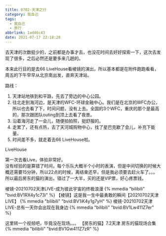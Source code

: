 ```yaml
---
title: 0702-天津之行
category: 我自己
tags:
  - 我自己
  - 旅行
abbrlink: 1ad46c43
date: 2021-07-17 22:18:28
---
```

去天津的次数挺少的，之前都是办事才去，也没花时间去好好探索一下，这次去发现了很多，之后必然还是要多来几趟的。

本来此行目的是去66 LiveHouse看棱镜的演出，所以基本都是在附件跑跑看看，周五的下午早早从北京南出发，直奔天津站。

路线：
1. 天津站地铁到和平路，先去了旁边的中心公园。
2. 往北走到海河边，是天津的WFC-环球金融中心。我们是在北京的WFC办公，所以也去看了下，时间问题，没有上去。全国的3个WFC，重庆的那个是最高的，那次跟团队outing到顶上去看了夜景。
3. 沿着海河走了一会儿，随便拍拍照，挺舒服的。
4. 走累了，还有点热，去了天河城购物中心，找了星巴克歇了会儿，补充下能量。
5. 时间差不多，就走着去66 LiveHouse啦。
<!--more-->

LiveHouse

第一次去看Live，体验非常好。  
没有经验的是算错了时间，每个乐队大概半个小时的表演，但是中间切换的时候大概还需要15分钟，所以22点的时候，离结束还早，但是我必须要去赶火车了。。。  
所以最后房东的猫的演出，错过了一大半，买的还是VIP票，好心疼票钱。

棱镜-20210702天津LIVE-成为彼此宇宙的终极浪漫
{% mmedia "bilibili" "bvid:BV1RX4y1c73i" %}
【棱镜】这是我一生中最勇敢的瞬间【20210702天津LIVE】
{% mmedia "bilibili" "bvid:BV1iK4y1g7yH" %}
棱镜-20210702天津LIVE-总有一天你会出现在我身边
{% mmedia "bilibili" "bvid:BV1Lw411Z7er" %}

这里转一个视频吧，毕竟没在现场。。。
【房东的猫】7.2天津 房东的猫现场合集
{% mmedia "bilibili" "bvid:BV1Gw411Z7zR" %}
